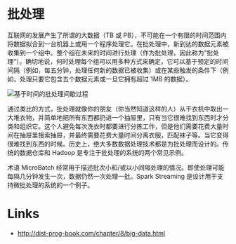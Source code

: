 # 批处理

互联网的发展产生了所谓的大数据（TB 或 PB），不可能在一个有限的时间范围内将数据拟合到一台机器上或用一个程序处理它。在批处理中，新到达的数据元素被收集到一个组中。整个组在未来的时间进行处理（作为批处理，因此称为“批处理”）。确切地说，何时处理每个组可以用多种方式来确定，它可以基于预定的时间间隔（例如，每五分钟，处理任何新的数据已被收集）或在某些触发的条件下（例如，处理只要它包含五个数据元素或一旦它拥有超过 1MB 的数据）。

![基于时间的批处理间歇过程](https://s2.ax1x.com/2019/10/03/uwHkQJ.png)

通过类比的方式，批处理就像你的朋友（你当然知道这样的人）从干衣机中取出一大堆衣物，并简单地把所有东西都扔进一个抽屉里，只有当它很难找到东西时才分类和组织它。这个人避免每次洗衣时都要进行分拣工作，但是他们需要花费大量时间在抽屉里搜索抽屉，并最终需要花费大量时间分离衣服，匹配袜子等。当它变得很难找到东西的时候。历史上，绝大多数数据处理技术都是为批处理而设计的。传统的数据仓库和 Hadoop 是专注于批处理的系统的两个常见示例。

术语 MicroBatch 经常用于描述批次小和/或以小间隔处理的情况。即使处理可能每隔几分钟发生一次，数据仍然一次处理一批。Spark Streaming 是设计用于支持微批处理的系统的一个例子。

# Links

- http://dist-prog-book.com/chapter/8/big-data.html
